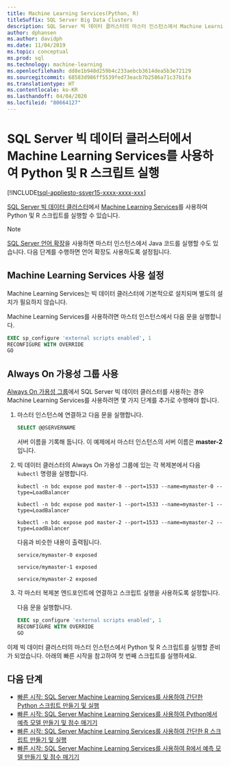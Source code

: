 ```yaml
---
title: Machine Learning Services(Python, R)
titleSuffix: SQL Server Big Data Clusters
description: SQL Server 빅 데이터 클러스터의 마스터 인스턴스에서 Machine Learning Services를 사용하여 Python 및 R 스크립트를 실행하는 방법을 알아봅니다.
author: dphansen
ms.author: davidph
ms.date: 11/04/2019
ms.topic: conceptual
ms.prod: sql
ms.technology: machine-learning
ms.openlocfilehash: dd8e1b948d259b4c233aebcb3614dea5b3e72129
ms.sourcegitcommit: 68583d986ff5539fed73eacb7b2586a71c37b1fa
ms.translationtype: HT
ms.contentlocale: ko-KR
ms.lasthandoff: 04/04/2020
ms.locfileid: "80664127"
---
```

# <a name="run-python-and-r-scripts-with-machine-learning-services-on-sql-server-big-data-clusters"></a>SQL Server 빅 데이터 클러스터에서 Machine Learning Services를 사용하여 Python 및 R 스크립트 실행

[!INCLUDE[tsql-appliesto-ssver15-xxxx-xxxx-xxx](../includes/tsql-appliesto-ssver15-xxxx-xxxx-xxx.md)]

[SQL Server 빅 데이터 클러스터](big-data-cluster-overview.md)에서 [Machine Learning Services](../machine-learning/index.yml)를 사용하여 Python 및 R 스크립트를 실행할 수 있습니다.

> [!NOTE]
> [SQL Server 언어 확장](../language-extensions/language-extensions-overview.md)을 사용하면 마스터 인스턴스에서 Java 코드를 실행할 수도 있습니다. 다음 단계를 수행하면 언어 확장도 사용하도록 설정됩니다.

## <a name="enable-machine-learning-services"></a>Machine Learning Services 사용 설정

Machine Learning Services는 빅 데이터 클러스터에 기본적으로 설치되며 별도의 설치가 필요하지 않습니다.

Machine Learning Services를 사용하려면 마스터 인스턴스에서 다음 문을 실행합니다.

```sql
EXEC sp_configure 'external scripts enabled', 1
RECONFIGURE WITH OVERRIDE
GO
```

## <a name="enable-always-on-availability-groups"></a>Always On 가용성 그룹 사용

[Always On 가용성 그룹](../database-engine/availability-groups/windows/overview-of-always-on-availability-groups-sql-server.md)에서 SQL Server 빅 데이터 클러스터를 사용하는 경우 Machine Learning Services를 사용하려면 몇 가지 단계를 추가로 수행해야 합니다.

1. 마스터 인스턴스에 연결하고 다음 문을 실행합니다.

    ```sql
    SELECT @@SERVERNAME
    ```

    서버 이름을 기록해 둡니다. 이 예제에서 마스터 인스턴스의 서버 이름은 **master-2**입니다.

1. 빅 데이터 클러스터의 Always On 가용성 그룹에 있는 각 복제본에서 다음 `kubectl` 명령을 실행합니다.

    ```
    kubectl -n bdc expose pod master-0 --port=1533 --name=mymaster-0 --type=LoadBalancer

    kubectl -n bdc expose pod master-1 --port=1533 --name=mymaster-1 --type=LoadBalancer

    kubectl -n bdc expose pod master-2 --port=1533 --name=mymaster-2 --type=LoadBalancer
    ```

    다음과 비슷한 내용이 출력됩니다.
    
    ```
    service/mymaster-0 exposed

    service/mymaster-1 exposed

    service/mymaster-2 exposed
    ```

1. 각 마스터 복제본 엔드포인트에 연결하고 스크립트 실행을 사용하도록 설정합니다.

    다음 문을 실행합니다.

    ```sql
    EXEC sp_configure 'external scripts enabled', 1
    RECONFIGURE WITH OVERRIDE
    GO
    ```

이제 빅 데이터 클러스터의 마스터 인스턴스에서 Python 및 R 스크립트를 실행할 준비가 되었습니다. 아래의 빠른 시작을 참고하여 첫 번째 스크립트를 실행하세요.

## <a name="next-steps"></a>다음 단계

+ [빠른 시작: SQL Server Machine Learning Services를 사용하여 간단한 Python 스크립트 만들기 및 실행](../machine-learning/tutorials/quickstart-python-create-script.md)
+ [빠른 시작: SQL Server Machine Learning Services를 사용하여 Python에서 예측 모델 만들기 및 점수 매기기](../machine-learning/tutorials/quickstart-python-train-score-model.md)
+ [빠른 시작: SQL Server Machine Learning Services를 사용하여 간단한 R 스크립트 만들기 및 실행](../machine-learning/tutorials/quickstart-r-create-script.md)
+ [빠른 시작: SQL Server Machine Learning Services를 사용하여 R에서 예측 모델 만들기 및 점수 매기기](../machine-learning/tutorials/quickstart-r-train-score-model.md)
